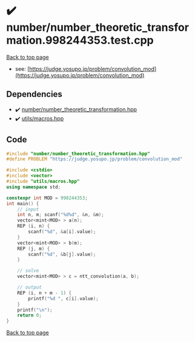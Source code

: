 <!-- mathjax config similar to math.stackexchange -->
<script type="text/javascript" async
  src="https://cdnjs.cloudflare.com/ajax/libs/mathjax/2.7.5/MathJax.js?config=TeX-MML-AM_CHTML">
</script>
<script type="text/x-mathjax-config">
  MathJax.Hub.Config({
    TeX: { equationNumbers: { autoNumber: "AMS" }},
    tex2jax: {
      inlineMath: [ ['$','$'] ],
      processEscapes: true
    },
    "HTML-CSS": { matchFontHeight: false },
    displayAlign: "left",
    displayIndent: "2em"
  });
</script>

<script type="text/javascript" src="https://cdnjs.cloudflare.com/ajax/libs/jquery/3.4.1/jquery.min.js"></script>
<script src="https://cdn.jsdelivr.net/npm/jquery-balloon-js@1.1.2/jquery.balloon.min.js" integrity="sha256-ZEYs9VrgAeNuPvs15E39OsyOJaIkXEEt10fzxJ20+2I=" crossorigin="anonymous"></script>
<script type="text/javascript" src="../../assets/js/copy-button.js"></script>
<link rel="stylesheet" href="../../assets/css/copy-button.css" />


# :heavy_check_mark: number/number_theoretic_transformation.998244353.test.cpp


[Back to top page](../../index.html)

* see: [https://judge.yosupo.jp/problem/convolution_mod](https://judge.yosupo.jp/problem/convolution_mod)


## Dependencies
* :heavy_check_mark: [number/number_theoretic_transformation.hpp](../../library/number/number_theoretic_transformation.hpp.html)
* :heavy_check_mark: [utils/macros.hpp](../../library/utils/macros.hpp.html)


## Code
```cpp
#include "number/number_theoretic_transformation.hpp"
#define PROBLEM "https://judge.yosupo.jp/problem/convolution_mod"

#include <cstdio>
#include <vector>
#include "utils/macros.hpp"
using namespace std;

constexpr int MOD = 998244353;
int main() {
    // input
    int n, m; scanf("%d%d", &n, &m);
    vector<mint<MOD> > a(n);
    REP (i, n) {
        scanf("%d", &a[i].value);
    }
    vector<mint<MOD> > b(m);
    REP (j, m) {
        scanf("%d", &b[j].value);
    }

    // solve
    vector<mint<MOD> > c = ntt_convolution(a, b);

    // output
    REP (i, n + m - 1) {
        printf("%d ", c[i].value);
    }
    printf("\n");
    return 0;
}

```

[Back to top page](../../index.html)

